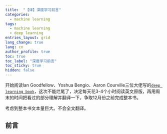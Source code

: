 ```yaml
---
title:  "【译】深度学习前言"
categories:
  - machine learning
tags: 
  - machine learning
  - deep learning
entries_layout: grid
lang_change: true
lang: cn
author_profile: true
toc: true
toc_label: "深度学习前言"
toc_sticky: true
hidden: false
---
```


开始阅读Ian Goodfellow、Yoshua Bengio、Aaron Courville三位大佬写的[`deep learning book`][deep learning]，这次不能烂尾了，决定每天花3-4个小时阅读英文原版，再用周末的时间把看过的部分理解并翻译一下，争取12月份之前完成整本书。

考虑到整本书文本量巨大。不会全文翻译。

## 前言

[deep learning]: https://www.deeplearningbook.org/